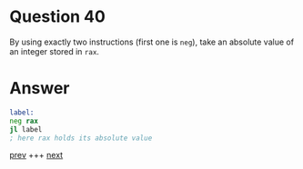 
# Question 40


By using exactly two instructions (first one is `neg`), take an absolute
value of an integer stored in `rax`.


# Answer




```asm
label:
neg rax
jl label
; here rax holds its absolute value
```




[prev](039.md) +++ [next](041.md)
